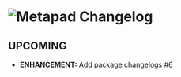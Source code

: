 # ![Metapad Changelog](https://img.shields.io/badge/Metapad-Package%20Changelog-blue.svg?style=for-the-badge)

## UPCOMING
- **ENHANCEMENT:** Add package changelogs [#6](https://github.com/AdmiringWorm/chocolatey-packages/issues/6)
